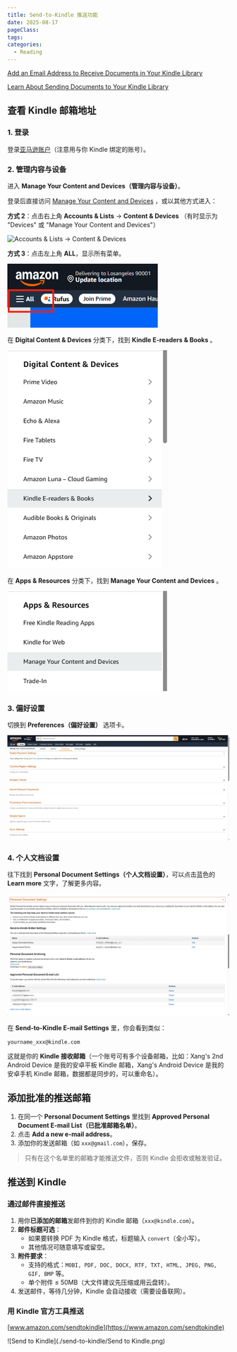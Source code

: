 ```yaml
---
title: Send-to-Kindle 推送功能
date: 2025-08-17
pageClass: 
tags:
categories:
  - Reading
---
```


[Add an Email Address to Receive Documents in Your Kindle Library](https://www.amazon.com/gp/help/customer/display.html?nodeId=GX9XLEVV8G4DB28H)

[Learn About Sending Documents to Your Kindle Library](https://www.amazon.com/gp/help/customer/display.html?nodeId=G5WYD9SAF7PGXRNA)

## 查看 Kindle 邮箱地址

### 1. 登录

登录[亚马逊账户](https://www.amazon.com/)（注意用与你 Kindle 绑定的账号）。

### 2. 管理内容与设备

进入 **Manage Your Content and Devices（管理内容与设备）**。

登录后直接访问 [Manage Your Content and Devices](https://www.amazon.com/mycd) ，或以其他方式进入：

**方式 2**：点击右上角 **Accounts & Lists** → **Content & Devices**
（有时显示为 "Devices" 或 "Manage Your Content and Devices"）

![Accounts & Lists → Content & Devices](<./send-to-kindle/Accounts & Lists → Content & Devices.png>)

**方式 3**：点击左上角 **ALL**，显示所有菜单。

![ALL](./send-to-kindle/ALL.png)

在 **Digital Content & Devices** 分类下，找到 **Kindle E-readers & Books** 。

![Kindle E-readers & Books](<./send-to-kindle/Kindle E-readers & Books.png>)

在 **Apps & Resources** 分类下，找到 **Manage Your Content and Devices** 。

![Manage Your Content and Devices](<./send-to-kindle/Manage Your Content and Devices.png>)

### 3. 偏好设置

切换到 **Preferences（偏好设置）** 选项卡。

![Preferences](./send-to-kindle/Preferences.png)

### 4. 个人文档设置

往下找到 **Personal Document Settings（个人文档设置）**，可以点击蓝色的 **Learn more** 文字，了解更多内容。

![Personal Document Settings](<./send-to-kindle/Personal Document Settings.png>)

在 **Send-to-Kindle E-mail Settings** 里，你会看到类似：

```
yourname_xxx@kindle.com
```

这就是你的 **Kindle 接收邮箱**（一个账号可有多个设备邮箱，比如：Xang's 2nd Android Device 是我的安卓平板 Kindle 邮箱，Xang's Android Device 是我的安卓手机 Kindle 邮箱，数据都是同步的，可以重命名）。

## 添加批准的推送邮箱

1. 在同一个 **Personal Document Settings** 里找到
   **Approved Personal Document E-mail List（已批准邮箱名单）**。
2. 点击 **Add a new e-mail address**。
3. 添加你的发送邮箱（如 `xxx@gmail.com`），保存。

> 只有在这个名单里的邮箱才能推送文件，否则 Kindle 会拒收或触发验证。

## 推送到 Kindle

### 通过邮件直接推送

1. 用你**已添加的邮箱**发邮件到你的 Kindle 邮箱（`xxx@kindle.com`）。
2. **邮件标题可选**：
   - 如果要转换 PDF 为 Kindle 格式，标题输入 `convert`（全小写）。
   - 其他情况可随意填写或留空。
3. **附件要求**：
   - 支持的格式：`MOBI, PDF, DOC, DOCX, RTF, TXT, HTML, JPEG, PNG, GIF, BMP` 等。
   - 单个附件 ≤ 50MB（大文件建议先压缩或用云盘转）。
4. 发送邮件，等待几分钟，Kindle 会自动接收（需要设备联网）。

### 用 Kindle 官方工具推送

[www.amazon.com/sendtokindle](https://www.amazon.com/sendtokindle)

![Send to Kindle](./send-to-kindle/Send to Kindle.png)
